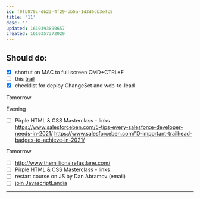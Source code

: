 ```yaml
---
id: f0fb870c-db23-4f29-bb5a-1d3d6db3efc5
title: '11'
desc: ''
updated: 1610393890657
created: 1610357372029
---
```


## Should do:

- [x] shortut on MAC to full screen CMD+CTRL+F
- [ ] this [trail](https://trailhead.salesforce.com/content/learn/modules/cli-basics?trailmix_creator_id=strailhead&trailmix_slug=prepare-for-your-salesforce-javascript-developer-i-credential)
- [x] checklist for deploy ChangeSet and web-to-lead

Tomorrow


Evening
- [ ] Pirple HTML & CSS Masterclass - links
https://www.salesforceben.com/5-tips-every-salesforce-developer-needs-in-2021/
https://www.salesforceben.com/10-important-trailhead-badges-to-achieve-in-2021/

Tomorrow
- [ ] http://www.themillionairefastlane.com/
- [ ] Pirple HTML & CSS Masterclass - links
- [ ] restart course on JS by Dan Abramov (email)
- [ ] [join JavascriptLandia](https://openjsf.org/blog/2020/12/17/introducing_javascriptlandia/?j=1804311&sfmc_sub=145406669&l=184_HTML&u=27470281&mid=100008483&jb=8)

---

